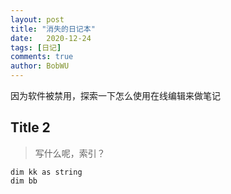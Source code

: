 ```yaml
---
layout: post
title: "消失的日记本"
date:   2020-12-24
tags: [日记]
comments: true
author: BobWU
---
```

因为软件被禁用，探索一下怎么使用在线编辑来做笔记
## Title 2
> 写什么呢，索引？

```
dim kk as string
dim bb 
```

